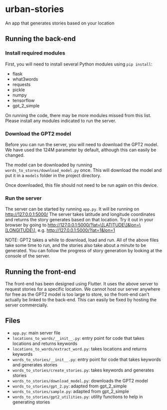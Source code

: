 
# urban-stories
An app that generates stories based on your location
## Running the back-end
### Install required modules
First, you will need to install several Python modules using `pip install`:
* flask
* what3words
* requests
* pickle
* numpy
* tensorflow
* gpt_2_simple

On running the code, there may be more modules missed from this list. Please install any modules indicated to run the server.
### Download the GPT2 model
Before you can run the server, you will need to download the GPT2 model. We have used the 124M parameter by default, although this can easily be changed.

The model can be downloaded by running `words_to_stores/download_model.py` once. This will download the model and put it in a `models` folder in the project directory.

Once downloaded, this file should not need to be run again on this device.
### Run the server
The server can be started by running `app.py`. It will be running on http://127.0.0.1:5000/
The server takes latitude and longitude coordinates and returns the story generates based on that location.
Try it out in your browser by going to http://127.0.0.1:5000/?lat=\[LATITUDE\]&lon=\[LONGITUDE\], e.g. http://127.0.0.1:5000/?lat=1&lon=1

NOTE: GPT2 takes a while to download, load and run. All of the above files take some time to run, and the stories also take about a minute to be generated. You can follow the progress of story generation by looking at the console of the server.
## Running the front-end
The front-end has been designed using Flutter. It uses the above server to request stories for a specific location. We cannot host our server anywhere for free as the GPT2 model is too large to store, so the front-end can't actually be linked to the back-end. This can easily be fixed by hosting the server commercially.
## Files
* `app.py`: main server file
* `locations_to_words/__init__.py`: entry point for code that takes locations and returns keywords
* `locations_to_words/extract_word.py`: takes locations and returns keywords
* `words_to_stories/__init__.py`: entry point for code that takes keywords and generates stories
* `words_to_stories/create_stories.py`: takes keywords and generates stories
* `words_to_stories/download_model.py`: downloads the GPT2 model
* `words_to_stories/gpt_2.py`: adapted from gpt_2_simple
* `words_to_stories/sample.py`: adapted from gpt_2_simple
* `words_to_stories/gpt2_utilities.py`: utility functions to help in generating stories